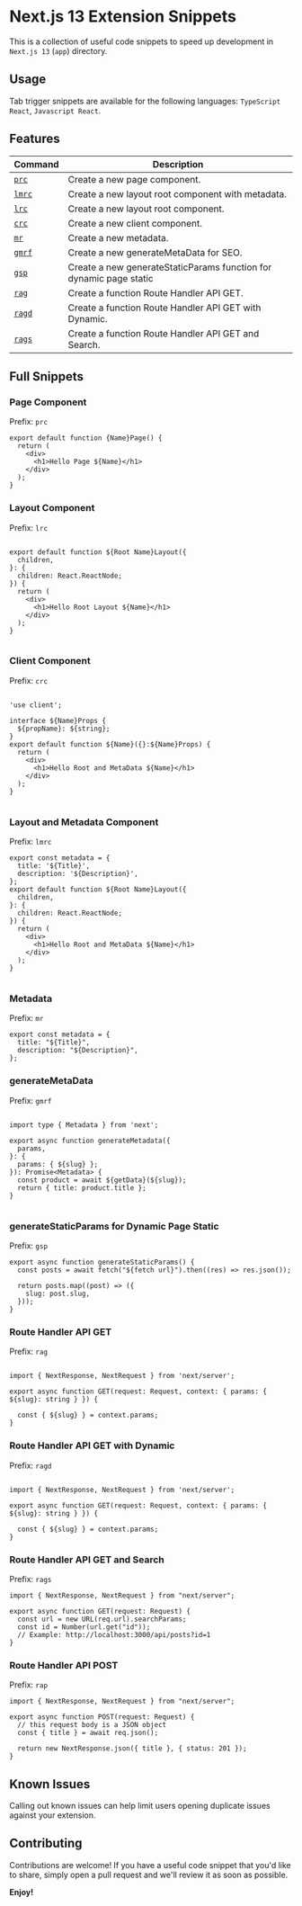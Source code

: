 # Next.js 13 Extension Snippets

This is a collection of useful code snippets to speed up development in `Next.js 13` (`app`) directory.

## Usage

Tab trigger snippets are available for the following languages: `TypeScript React`, `Javascript React`.

## Features

| Command                                                | Description                                                        |
| ------------------------------------------------------ | ------------------------------------------------------------------ |
| [`prc`](#page-component)                               | Create a new page component.                                       |
| [`lmrc`](#layout-root-and-metadata-component)          | Create a new layout root component with metadata.                  |
| [`lrc`](#layout-root-component)                        | Create a new layout root component.                                |
| [`crc`](#client-component)                             | Create a new client component.                                     |
| [`mr`](#metadata)                                      | Create a new metadata.                                             |
| [`gmrf`](#generatemetadata)                            | Create a new generateMetaData for SEO.                             |
| [`gsp`](#generatestaticparams-for-dynamic-page-static) | Create a new generateStaticParams function for dynamic page static |
| [`rag`](#route-handler-api-get)                        | Create a function Route Handler API GET.                           |
| [`ragd`](#route-handler-api-get-with-dynamic)          | Create a function Route Handler API GET with Dynamic.              |
| [`rags`](#route-handler-api-get-and-search)            | Create a function Route Handler API GET and Search.                |

## Full Snippets

### Page Component

Prefix: `prc`

```tsx
export default function {Name}Page() {
  return (
    <div>
      <h1>Hello Page ${Name}</h1>
    </div>
  );
}

```

### Layout Component

Prefix: `lrc`

```tsx

export default function ${Root Name}Layout({
  children,
}: {
  children: React.ReactNode;
}) {
  return (
    <div>
      <h1>Hello Root Layout ${Name}</h1>
    </div>
  );
}


```

### Client Component

Prefix: `crc`

```tsx

'use client';

interface ${Name}Props {
  ${propName}: ${string};
}
export default function ${Name}({}:${Name}Props) {
  return (
    <div>
      <h1>Hello Root and MetaData ${Name}</h1>
    </div>
  );
}


```

### Layout and Metadata Component

Prefix: `lmrc`

```tsx
export const metadata = {
  title: '${Title}',
  description: '${Description}',
};
export default function ${Root Name}Layout({
  children,
}: {
  children: React.ReactNode;
}) {
  return (
    <div>
      <h1>Hello Root and MetaData ${Name}</h1>
    </div>
  );
}


```

### Metadata

Prefix: `mr`

```tsx
export const metadata = {
  title: "${Title}",
  description: "${Description}",
};
```

### generateMetaData

Prefix: `gmrf`

```tsx

import type { Metadata } from 'next';

export async function generateMetadata({
  params,
}: {
  params: { ${slug} };
}): Promise<Metadata> {
  const product = await ${getData}(${slug});
  return { title: product.title };
}


```

### generateStaticParams for Dynamic Page Static

Prefix: `gsp`

```tsx
export async function generateStaticParams() {
  const posts = await fetch("${fetch url}").then((res) => res.json());

  return posts.map((post) => ({
    slug: post.slug,
  }));
}
```

### Route Handler API GET

Prefix: `rag`

```tsx

import { NextResponse, NextRequest } from 'next/server';

export async function GET(request: Request, context: { params: { ${slug}: string } }) {

  const { ${slug} } = context.params;
}

```

### Route Handler API GET with Dynamic

Prefix: `ragd`

```tsx

import { NextResponse, NextRequest } from 'next/server';

export async function GET(request: Request, context: { params: { ${slug}: string } }) {

  const { ${slug} } = context.params;
}

```

### Route Handler API GET and Search

Prefix: `rags`

```tsx
import { NextResponse, NextRequest } from "next/server";

export async function GET(request: Request) {
  const url = new URL(req.url).searchParams;
  const id = Number(url.get("id"));
  // Example: http://localhost:3000/api/posts?id=1
}
```

### Route Handler API POST

Prefix: `rap`

```tsx
import { NextResponse, NextRequest } from "next/server";

export async function POST(request: Request) {
  // this request body is a JSON object
  const { title } = await req.json();

  return new NextResponse.json({ title }, { status: 201 });
}
```

## Known Issues

Calling out known issues can help limit users opening duplicate issues against your extension.

## Contributing

Contributions are welcome! If you have a useful code snippet that you'd like to share, simply open a pull request and we'll review it as soon as possible.

**Enjoy!**
